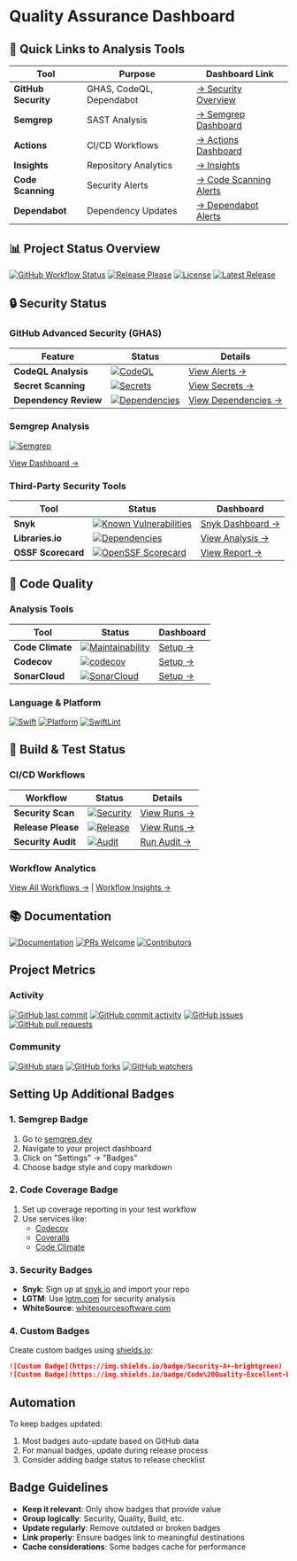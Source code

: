 # Quality Assurance Dashboard

## 🎯 Quick Links to Analysis Tools

| Tool                | Purpose                  | Dashboard Link                                                                             |
| ------------------- | ------------------------ | ------------------------------------------------------------------------------------------ |
| **GitHub Security** | GHAS, CodeQL, Dependabot | [→ Security Overview](https://github.com/lekman/magsafe-buskill/security)                  |
| **Semgrep**         | SAST Analysis            | [→ Semgrep Dashboard](https://semgrep.dev/orgs/-/projects)                                 |
| **Actions**         | CI/CD Workflows          | [→ Actions Dashboard](https://github.com/lekman/magsafe-buskill/actions)                   |
| **Insights**        | Repository Analytics     | [→ Insights](https://github.com/lekman/magsafe-buskill/pulse)                              |
| **Code Scanning**   | Security Alerts          | [→ Code Scanning Alerts](https://github.com/lekman/magsafe-buskill/security/code-scanning) |
| **Dependabot**      | Dependency Updates       | [→ Dependabot Alerts](https://github.com/lekman/magsafe-buskill/security/dependabot)       |

## 📊 Project Status Overview

[![GitHub Workflow Status](https://img.shields.io/github/actions/workflow/status/lekman/magsafe-buskill/security.yml?branch=main&label=Security%20Scan)](https://github.com/lekman/magsafe-buskill/actions/workflows/security.yml)
[![Release Please](https://img.shields.io/github/actions/workflow/status/lekman/magsafe-buskill/release-please.yml?branch=main&label=Release)](https://github.com/lekman/magsafe-buskill/actions/workflows/release-please.yml)
[![License](https://img.shields.io/github/license/lekman/magsafe-buskill)](https://github.com/lekman/magsafe-buskill/blob/main/LICENSE)
[![Latest Release](https://img.shields.io/github/v/release/lekman/magsafe-buskill?include_prereleases)](https://github.com/lekman/magsafe-buskill/releases)

## 🔒 Security Status

### GitHub Advanced Security (GHAS)

| Feature               | Status                                                                                                                                                                                | Details                                                                               |
| --------------------- | ------------------------------------------------------------------------------------------------------------------------------------------------------------------------------------- | ------------------------------------------------------------------------------------- |
| **CodeQL Analysis**   | [![CodeQL](https://img.shields.io/github/actions/workflow/status/lekman/magsafe-buskill/security.yml?label=CodeQL)](https://github.com/lekman/magsafe-buskill/security/code-scanning) | [View Alerts →](https://github.com/lekman/magsafe-buskill/security/code-scanning)     |
| **Secret Scanning**   | [![Secrets](https://img.shields.io/badge/Secret%20Scanning-Enabled-green)](https://github.com/lekman/magsafe-buskill/security/secret-scanning)                                        | [View Secrets →](https://github.com/lekman/magsafe-buskill/security/secret-scanning)  |
| **Dependency Review** | [![Dependencies](https://img.shields.io/badge/Dependency%20Review-Active-green)](https://github.com/lekman/magsafe-buskill/network/dependencies)                                      | [View Dependencies →](https://github.com/lekman/magsafe-buskill/network/dependencies) |

### Semgrep Analysis

[![Semgrep](https://img.shields.io/badge/Semgrep-Enabled-green)](https://semgrep.dev)

[View Dashboard →](https://semgrep.dev/orgs/-/projects)

### Third-Party Security Tools

| Tool               | Status                                                                                                                                                                                     | Dashboard                                                                 |
| ------------------ | ------------------------------------------------------------------------------------------------------------------------------------------------------------------------------------------ | ------------------------------------------------------------------------- |
| **Snyk**           | [![Known Vulnerabilities](https://snyk.io/test/github/lekman/magsafe-buskill/badge.svg)](https://snyk.io/test/github/lekman/magsafe-buskill)                                               | [Snyk Dashboard →](https://app.snyk.io)                                   |
| **Libraries.io**   | [![Dependencies](https://img.shields.io/librariesio/github/lekman/magsafe-buskill)](https://libraries.io/github/lekman/magsafe-buskill)                                                    | [View Analysis →](https://libraries.io/github/lekman/magsafe-buskill)     |
| **OSSF Scorecard** | [![OpenSSF Scorecard](https://api.securityscorecards.dev/projects/github.com/lekman/magsafe-buskill/badge)](https://api.securityscorecards.dev/projects/github.com/lekman/magsafe-buskill) | [View Report →](https://deps.dev/project/github/lekman%2Fmagsafe-buskill) |

## 🎨 Code Quality

### Analysis Tools

| Tool             | Status                                                                                                              | Dashboard                                                        |
| ---------------- | ------------------------------------------------------------------------------------------------------------------- | ---------------------------------------------------------------- |
| **Code Climate** | [![Maintainability](https://img.shields.io/badge/Maintainability-Setup%20Required-yellow)](https://codeclimate.com) | [Setup →](https://codeclimate.com/github/lekman/magsafe-buskill) |
| **Codecov**      | [![codecov](https://img.shields.io/badge/Coverage-Pending-yellow)](https://codecov.io)                              | [Setup →](https://codecov.io/gh/lekman/magsafe-buskill)          |
| **SonarCloud**   | [![SonarCloud](https://img.shields.io/badge/SonarCloud-Setup%20Required-yellow)](https://sonarcloud.io)             | [Setup →](https://sonarcloud.io/projects/create)                 |

### Language & Platform

[![Swift](https://img.shields.io/badge/Swift-5.9-orange.svg)](https://swift.org)
[![Platform](https://img.shields.io/badge/Platform-macOS%2011.0%2B-blue.svg)](https://developer.apple.com/macos/)
[![SwiftLint](https://img.shields.io/badge/SwiftLint-Enabled-green)](https://github.com/realm/SwiftLint)

## 🔨 Build & Test Status

### CI/CD Workflows

| Workflow           | Status                                                                                                                                                                                                                  | Details                                                                                       |
| ------------------ | ----------------------------------------------------------------------------------------------------------------------------------------------------------------------------------------------------------------------- | --------------------------------------------------------------------------------------------- |
| **Security Scan**  | [![Security](https://img.shields.io/github/actions/workflow/status/lekman/magsafe-buskill/security.yml?branch=main&label=Security)](https://github.com/lekman/magsafe-buskill/actions/workflows/security.yml)           | [View Runs →](https://github.com/lekman/magsafe-buskill/actions/workflows/security.yml)       |
| **Release Please** | [![Release](https://img.shields.io/github/actions/workflow/status/lekman/magsafe-buskill/release-please.yml?branch=main&label=Release)](https://github.com/lekman/magsafe-buskill/actions/workflows/release-please.yml) | [View Runs →](https://github.com/lekman/magsafe-buskill/actions/workflows/release-please.yml) |
| **Security Audit** | [![Audit](https://img.shields.io/badge/Security%20Audit-Manual-blue)](https://github.com/lekman/magsafe-buskill/actions/workflows/security-audit.yml)                                                                   | [Run Audit →](https://github.com/lekman/magsafe-buskill/actions/workflows/security-audit.yml) |

### Workflow Analytics

[View All Workflows →](https://github.com/lekman/magsafe-buskill/actions) | [Workflow Insights →](https://github.com/lekman/magsafe-buskill/actions/workflows)

## 📚 Documentation

[![Documentation](https://img.shields.io/badge/Docs-GitHub%20Pages-blue)](https://lekman.github.io/magsafe-buskill)
[![PRs Welcome](https://img.shields.io/badge/PRs-welcome-brightgreen.svg)](https://github.com/lekman/magsafe-buskill/blob/main/CONTRIBUTORS.md)
[![Contributors](https://img.shields.io/github/contributors/lekman/magsafe-buskill)](https://github.com/lekman/magsafe-buskill/graphs/contributors)

## Project Metrics

### Activity

[![GitHub last commit](https://img.shields.io/github/last-commit/lekman/magsafe-buskill)](https://github.com/lekman/magsafe-buskill/commits/main)
[![GitHub commit activity](https://img.shields.io/github/commit-activity/m/lekman/magsafe-buskill)](https://github.com/lekman/magsafe-buskill/graphs/commit-activity)
[![GitHub issues](https://img.shields.io/github/issues/lekman/magsafe-buskill)](https://github.com/lekman/magsafe-buskill/issues)
[![GitHub pull requests](https://img.shields.io/github/issues-pr/lekman/magsafe-buskill)](https://github.com/lekman/magsafe-buskill/pulls)

### Community

[![GitHub stars](https://img.shields.io/github/stars/lekman/magsafe-buskill?style=social)](https://github.com/lekman/magsafe-buskill/stargazers)
[![GitHub forks](https://img.shields.io/github/forks/lekman/magsafe-buskill?style=social)](https://github.com/lekman/magsafe-buskill/network/members)
[![GitHub watchers](https://img.shields.io/github/watchers/lekman/magsafe-buskill?style=social)](https://github.com/lekman/magsafe-buskill/watchers)

## Setting Up Additional Badges

### 1. Semgrep Badge

1. Go to [semgrep.dev](https://semgrep.dev)
2. Navigate to your project dashboard
3. Click on "Settings" → "Badges"
4. Choose badge style and copy markdown

### 2. Code Coverage Badge

1. Set up coverage reporting in your test workflow
2. Use services like:
   - [Codecov](https://codecov.io)
   - [Coveralls](https://coveralls.io)
   - [Code Climate](https://codeclimate.com)

### 3. Security Badges

- **Snyk**: Sign up at [snyk.io](https://snyk.io) and import your repo
- **LGTM**: Use [lgtm.com](https://lgtm.com) for security analysis
- **WhiteSource**: [whitesourcesoftware.com](https://www.whitesourcesoftware.com)

### 4. Custom Badges

Create custom badges using [shields.io](https://shields.io):

```markdown
![Custom Badge](https://img.shields.io/badge/Security-A+-brightgreen)
![Custom Badge](https://img.shields.io/badge/Code%20Quality-Excellent-blue)
```

## Automation

To keep badges updated:

1. Most badges auto-update based on GitHub data
2. For manual badges, update during release process
3. Consider adding badge status to release checklist

## Badge Guidelines

- **Keep it relevant**: Only show badges that provide value
- **Group logically**: Security, Quality, Build, etc.
- **Update regularly**: Remove outdated or broken badges
- **Link properly**: Ensure badges link to meaningful destinations
- **Cache considerations**: Some badges cache for performance
